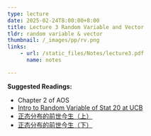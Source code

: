 ```yaml
---
type: lecture
date: 2025-02-24T8:00:00+8:00
title: Lecture 3 Random Variable and Vector
tldr: random variable & vector
thumbnail: /_images/pp/rv.png
links: 
    - url: /static_files/Notes/lecture3.pdf
      name: notes

---
```

**Suggested Readings:**

- Chapter 2 of AOS
- [Intro to Random Variable of Stat 20 at UCB](https://www.stat20.org/3-probability/04-random-variables/notes)
- [正态分布的前世今生（上）](https://cosx.org/2013/01/story-of-normal-distribution-1/)
- [正态分布的前世今生（下）](https://cosx.org/2013/01/story-of-normal-distribution-2/)



